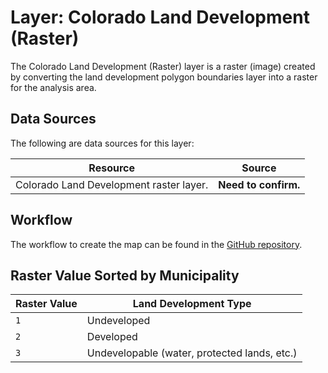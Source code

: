 # Layer: Colorado Land Development (Raster)

The Colorado Land Development (Raster) layer is a raster (image) created
by converting the land development polygon boundaries layer into a raster for the analysis area.

## Data Sources

The following are data sources for this layer:

| **Resource** | **Source** |
| -- | -- |
| Colorado Land Development raster layer. | **Need to confirm.** |

## Workflow

The workflow to create the map can be found in the [GitHub repository](https://github.com/OpenWaterFoundation/owf-infomapper-poudre/tree/master/workflow/BasinEntities/Municipal-Municipalities).

## Raster Value Sorted by Municipality

| **Raster Value** | **Land Development Type** |
| -- | -- |
| `1` | Undeveloped |
| `2` | Developed |
| `3` | Undevelopable (water, protected lands, etc.) |
